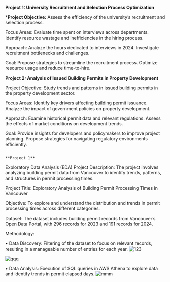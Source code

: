  **Project 1: University Recruitment and Selection Process Optimization**

***Project Objective:**
 Assess the efficiency of the university’s recruitment and selection process.

Focus Areas:
Evaluate time spent on interviews across departments.
Identify resource wastage and inefficiencies in the hiring process.

Approach:
Analyze the hours dedicated to interviews in 2024.
Investigate recruitment bottlenecks and challenges.

Goal:
Propose strategies to streamline the recruitment process.
Optimize resource usage and reduce time-to-hire.


**Project 2: Analysis of Issued Building Permits in Property Development**

Project Objective:
Study trends and patterns in issued building permits in the property development sector.

Focus Areas:
Identify key drivers affecting building permit issuance.
Analyze the impact of government policies on property development.

Approach:
Examine historical permit data and relevant regulations.
Assess the effects of market conditions on development trends.

Goal:
Provide insights for developers and policymakers to improve project planning.
Propose strategies for navigating regulatory environments efficiently.


                                                                                **Project 1**
Exploratory Data Analysis (EDA)
Project Description: The project involves analyzing building permit data from Vancouver to identify trends, patterns, and structures in permit processing times.

Project Title: Exploratory Analysis of Building Permit Processing Times in Vancouver

Objective: To explore and understand the distribution and trends in permit processing times across different categories.

Dataset: The dataset includes building permit records from Vancouver’s Open Data Portal, with 296 records for 2023 and 191 records for 2024.

Methodology:

•	Data Discovery: Filtering of the dataset to focus on relevant records, resulting in a manageable number of entries for each year.
![123](https://github.com/user-attachments/assets/cc8c3eb1-d3f5-4d6f-89cd-498b734855f3)

![qqq](https://github.com/user-attachments/assets/9dc9c12e-5b00-44f2-8e1e-cb76c47b7967)

•	Data Analysis: Execution of SQL queries in AWS Athena to explore data and identify trends in permit elapsed days.
![mmm](https://github.com/user-attachments/assets/865753bf-719c-40e0-bdd2-f36089519d36)
